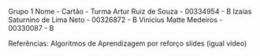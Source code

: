 Grupo 1
Nome - Cartão - Turma
Artur Ruiz de Souza - 00334954 - B
Izaias Saturnino de Lima Neto - 00326872 - B
Vinicius Matte Medeiros - 00330087 - B

Referências:
Algoritmos de Aprendizagem por reforço slides (igual vídeo)